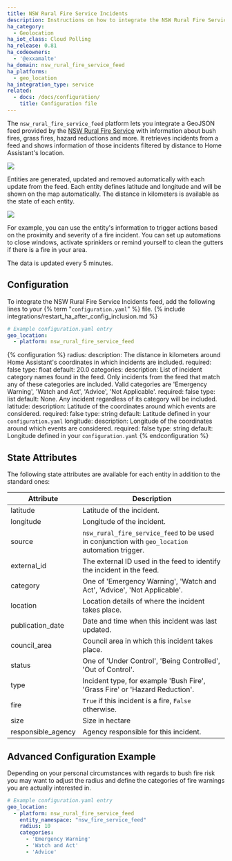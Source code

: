 ```yaml
---
title: NSW Rural Fire Service Incidents
description: Instructions on how to integrate the NSW Rural Fire Service Incidents feed into Home Assistant.
ha_category:
  - Geolocation
ha_iot_class: Cloud Polling
ha_release: 0.81
ha_codeowners:
  - '@exxamalte'
ha_domain: nsw_rural_fire_service_feed
ha_platforms:
  - geo_location
ha_integration_type: service
related:
  - docs: /docs/configuration/
    title: Configuration file
---
```


The `nsw_rural_fire_service_feed` platform lets you integrate a GeoJSON feed provided by the [NSW Rural Fire Service](https://www.rfs.nsw.gov.au/fire-information/fires-near-me) with information about bush fires, grass fires, hazard reductions and more. It retrieves incidents from a feed and shows information of those incidents filtered by distance to Home Assistant's location.

<p class='img'>
  <img src='/images/screenshots/nsw-rural-fire-service-feed-entities.png' />
</p>

Entities are generated, updated and removed automatically with each update from the feed. Each entity defines latitude and longitude and will be shown on the map automatically. The distance in kilometers is available as the state of each entity.

<p class='img'>
  <img src='/images/screenshots/nsw-rural-fire-service-feed-map.png' />
</p>

For example, you can use the entity's information to trigger actions based on the proximity and severity of a fire incident. You can set up automations to close windows, activate sprinklers or remind yourself to clean the gutters if there is a fire in your area.

The data is updated every 5 minutes.

## Configuration

To integrate the NSW Rural Fire Service Incidents feed, add the following lines to your {% term "`configuration.yaml`" %} file.
{% include integrations/restart_ha_after_config_inclusion.md %}

```yaml
# Example configuration.yaml entry
geo_location:
  - platform: nsw_rural_fire_service_feed
```

{% configuration %}
radius:
  description: The distance in kilometers around Home Assistant's coordinates in which incidents are included.
  required: false
  type: float
  default: 20.0
categories:
  description: List of incident category names found in the feed. Only incidents from the feed that match any of these categories are included. Valid categories are 'Emergency Warning', 'Watch and Act', 'Advice', 'Not Applicable'.
  required: false
  type: list
  default: None. Any incident regardless of its category will be included.
latitude:
  description: Latitude of the coordinates around which events are considered.
  required: false
  type: string
  default: Latitude defined in your `configuration.yaml`
longitude:
  description: Longitude of the coordinates around which events are considered.
  required: false
  type: string
  default: Longitude defined in your `configuration.yaml`
{% endconfiguration %}

## State Attributes

The following state attributes are available for each entity in addition to the standard ones:

| Attribute          | Description                                                                                     |
| ------------------ | ----------------------------------------------------------------------------------------------- |
| latitude           | Latitude of the incident.                                                                       |
| longitude          | Longitude of the incident.                                                                      |
| source             | `nsw_rural_fire_service_feed` to be used in conjunction with `geo_location` automation trigger. |
| external_id        | The external ID used in the feed to identify the incident in the feed.                          |
| category           | One of 'Emergency Warning', 'Watch and Act', 'Advice', 'Not Applicable'.                        |
| location           | Location details of where the incident takes place.                                             |
| publication_date   | Date and time when this incident was last updated.                                              |
| council_area       | Council area in which this incident takes place.                                                |
| status             | One of 'Under Control', 'Being Controlled', 'Out of Control'.                                   |
| type               | Incident type, for example 'Bush Fire', 'Grass Fire' or 'Hazard Reduction'.                     |
| fire               | `True` if this incident is a fire, `False` otherwise.                                           |
| size               | Size in hectare                                                                                 |
| responsible_agency | Agency responsible for this incident.                                                           |

## Advanced Configuration Example

Depending on your personal circumstances with regards to bush fire risk you may want to adjust the radius and define the categories of fire warnings you are actually interested in.

```yaml
# Example configuration.yaml entry
geo_location:
  - platform: nsw_rural_fire_service_feed
    entity_namespace: "nsw_fire_service_feed"
    radius: 10
    categories:
      - 'Emergency Warning'
      - 'Watch and Act'
      - 'Advice'
```
